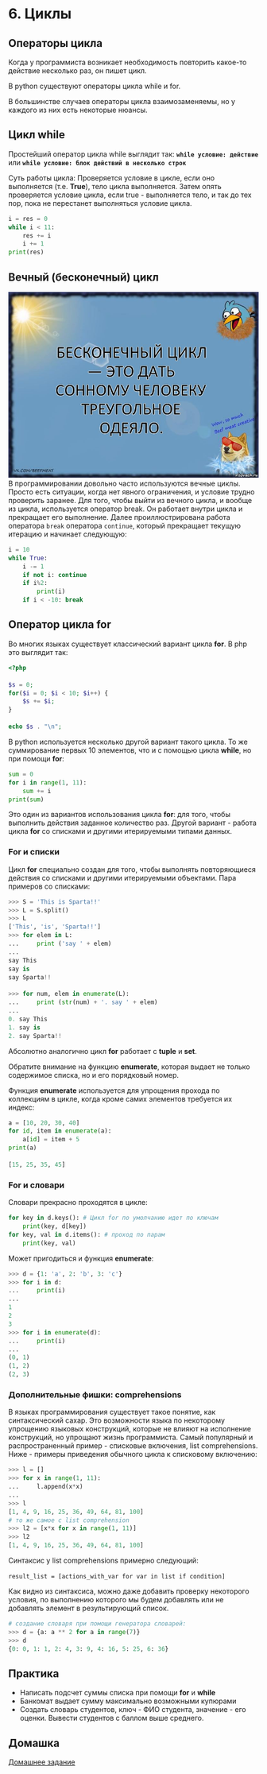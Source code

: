 # 6. Циклы

## Операторы цикла

Когда у программиста возникает необходимость повторить какое-то действие несколько раз, он пишет цикл.

В python cуществуют операторы цикла while и for.

В большинстве случаев операторы цикла взаимозаменяемы, но у каждого из них есть некоторые нюансы.

## Цикл while

Простейший оператор цикла while выглядит так:
**`while условие: действие`**
или
**`while условие: блок действий в несколько строк`**

Суть работы цикла: Проверяется условие в цикле, если оно выполняется (т.е. **True**), тело цикла выполняется. Затем опять проверяется условие цикла, если true - выполняется тело, и так до тех пор, пока не перестанет выполняться условие цикла.

```python
i = res = 0
while i < 11:
    res += i
    i += 1
print(res)
```

## Вечный (бесконечный) цикл


![](images/cicle.jpg)
В программировании довольно часто используются вечные циклы. Просто есть ситуации, когда нет явного ограничения, и условие трудно проверить заранее. Для того, чтобы выйти из вечного цикла, и вообще из цикла, используется оператор break. Он работает внутри цикла и прекращает его выполнение. Далее проиллюстрирована работа оператора `break` оператора `continue`, который прекращает текущую итерацию и начинает следующую:

```python
i = 10
while True:
    i -= 1
    if not i: continue
    if i%2:
        print(i)
    if i < -10: break
```

## Оператор цикла for

Во многих языках существует классический вариант цикла **for**. В php это выглядит так:

```php
<?php

$s = 0;
for($i = 0; $i < 10; $i++) {
	$s += $i;
}

echo $s . "\n";

```

В python используется несколько другой вариант такого цикла.
То же суммирование первых 10 элементов, что и с помощью цикла **while**, но при помощи **for**:

```python
sum = 0
for i in range(1, 11):
    sum += i
print(sum)
```

Это один из вариантов использования цикла **for**: для того, чтобы выполнить действия заданное количество раз. Другой вариант - работа цикла **for** со списками и другими итерируемыми типами данных.

### For и списки

Цикл **for** специально создан для того, чтобы выполнять повторяющиеся действия со списками и другими итерируемыми объектами. Пара примеров со списками:

```python
>>> S = 'This is Sparta!!'
>>> L = S.split()
>>> L
['This', 'is', 'Sparta!!']
>>> for elem in L:
...     print ('say ' + elem)
...
say This
say is
say Sparta!!

>>> for num, elem in enumerate(L):
...     print (str(num) + '. say ' + elem)
...
0. say This
1. say is
2. say Sparta!!
```

Абсолютно аналогично цикл **for** работает с **tuple** и **set**.  


Обратите внимание на функцию **enumerate**, которая выдает не только содержимое списка, но и его порядковый номер.

Функция **enumerate** используется для упрощения прохода по коллекциям в цикле, когда кроме самих элементов требуется их индекс:

```python
a = [10, 20, 30, 40]
for id, item in enumerate(a):
    a[id] = item + 5
print(a)

[15, 25, 35, 45]
```

### For и словари

Словари прекрасно проходятся в цикле:

```python
for key in d.keys(): # Цикл for по умолчанию идет по ключам 
    print(key, d[key])
for key, val in d.items(): # проход по парам
    print(key, val)
```

Может пригодиться и функция **enumerate**:

```python
>>> d = {1: 'a', 2: 'b', 3: 'c'}
>>> for i in d:
...     print(i)
...
1
2
3
>>> for i in enumerate(d):
...     print(i)
...
(0, 1)
(1, 2)
(2, 3)
```

### Дополнительные фишки: comprehensions

В языках программирования существует такое понятие, как синтаксический сахар. Это возможности языка по некоторому упрощению языковых конструкций, которые не влияют на исполнение конструкций, но упрощают жизнь программиста. Самый популярный и распространенный пример - списковые включения, list comprehensions. 
Ниже - примеры приведения обычного цикла к списковому включению:

```python
>>> l = []
>>> for x in range(1, 11):
...     l.append(x*x)
...
>>> l
[1, 4, 9, 16, 25, 36, 49, 64, 81, 100]
# то же самое с list comprehension
>>> l2 = [x*x for x in range(1, 11)]
>>> l2
[1, 4, 9, 16, 25, 36, 49, 64, 81, 100]
```

Синтаксис у list comprehensions примерно следующий:

`result_list = [actions_with_var for var in list if condition]`

Как видно из синтаксиса, можно даже добавить проверку некоторого условия, по выполнению которого мы будем добавлять или не добавлять элемент в результирующий список.

```python
# создание словаря при помощи генератора словарей:
>>> d = {a: a ** 2 for a in range(7)}
>>> d
{0: 0, 1: 1, 2: 4, 3: 9, 4: 16, 5: 25, 6: 36}

```

## Практика

- Написать подсчет суммы списка при помощи **for** и **while**
- Банкомат выдает сумму максимально возможными купюрами
- Создать словарь студентов, ключ - ФИО студента, значение - его оценки. Вывести студентов с баллом выше среднего.



## Домашка

[Домашнее задание](hw6.md)
